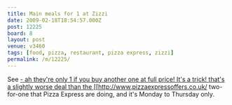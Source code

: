 ```yaml
---
title: Main meals for 1 at Zizzi
date: 2009-02-18T18:54:57.000Z
post: 12225
board: 8
layout: post
venue: v3460
tags: [food, pizza, restaurant, pizza express, zizzi]
permalink: /m/12225/
---
```

See <a href="http://www.zizzioffers.co.uk]]" title="Pizza Express Voucher">- ah they're only 1 if you buy another one at full price! It's a trick! that's a slightly worse deal than the [[http://www.pizzaexpressoffers.co.uk/ two-for-one that Pizza Express</a> are doing, and it's Monday to Thursday only.
